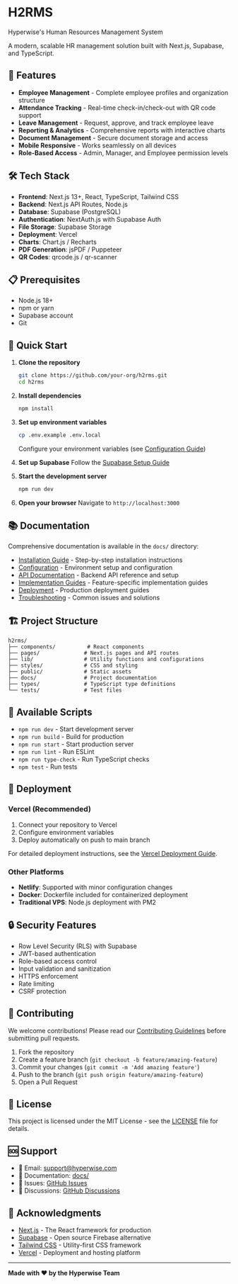 # H2RMS
Hyperwise's Human Resources Management System

A modern, scalable HR management solution built with Next.js, Supabase, and TypeScript.

## 🚀 Features

- **Employee Management** - Complete employee profiles and organization structure
- **Attendance Tracking** - Real-time check-in/check-out with QR code support
- **Leave Management** - Request, approve, and track employee leave
- **Reporting & Analytics** - Comprehensive reports with interactive charts
- **Document Management** - Secure document storage and access
- **Mobile Responsive** - Works seamlessly on all devices
- **Role-Based Access** - Admin, Manager, and Employee permission levels

## 🛠️ Tech Stack

- **Frontend**: Next.js 13+, React, TypeScript, Tailwind CSS
- **Backend**: Next.js API Routes, Node.js
- **Database**: Supabase (PostgreSQL)
- **Authentication**: NextAuth.js with Supabase Auth
- **File Storage**: Supabase Storage
- **Deployment**: Vercel
- **Charts**: Chart.js / Recharts
- **PDF Generation**: jsPDF / Puppeteer
- **QR Codes**: qrcode.js / qr-scanner

## 📋 Prerequisites

- Node.js 18+
- npm or yarn
- Supabase account
- Git

## 🚀 Quick Start

1. **Clone the repository**
   ```bash
   git clone https://github.com/your-org/h2rms.git
   cd h2rms
   ```

2. **Install dependencies**
   ```bash
   npm install
   ```

3. **Set up environment variables**
   ```bash
   cp .env.example .env.local
   ```
   Configure your environment variables (see [Configuration Guide](docs/configuration.md))

4. **Set up Supabase**
   Follow the [Supabase Setup Guide](docs/api/supabase-setup.md)

5. **Start the development server**
   ```bash
   npm run dev
   ```

6. **Open your browser**
   Navigate to `http://localhost:3000`

## 📚 Documentation

Comprehensive documentation is available in the `docs/` directory:

- [Installation Guide](docs/installation.md) - Step-by-step installation instructions
- [Configuration](docs/configuration.md) - Environment setup and configuration
- [API Documentation](docs/api/) - Backend API reference and setup
- [Implementation Guides](docs/guides/) - Feature-specific implementation guides
- [Deployment](docs/deployment/) - Production deployment guides
- [Troubleshooting](docs/troubleshooting.md) - Common issues and solutions

## 🏗️ Project Structure

```
h2rms/
├── components/          # React components
├── pages/              # Next.js pages and API routes
├── lib/                # Utility functions and configurations
├── styles/             # CSS and styling
├── public/             # Static assets
├── docs/               # Project documentation
├── types/              # TypeScript type definitions
└── tests/              # Test files
```

## 🔧 Available Scripts

- `npm run dev` - Start development server
- `npm run build` - Build for production
- `npm run start` - Start production server
- `npm run lint` - Run ESLint
- `npm run type-check` - Run TypeScript checks
- `npm test` - Run tests

## 🚀 Deployment

### Vercel (Recommended)

1. Connect your repository to Vercel
2. Configure environment variables
3. Deploy automatically on push to main branch

For detailed deployment instructions, see the [Vercel Deployment Guide](docs/deployment/vercel-deployment.md).

### Other Platforms

- **Netlify**: Supported with minor configuration changes
- **Docker**: Dockerfile included for containerized deployment
- **Traditional VPS**: Node.js deployment with PM2

## 🔒 Security Features

- Row Level Security (RLS) with Supabase
- JWT-based authentication
- Role-based access control
- Input validation and sanitization
- HTTPS enforcement
- Rate limiting
- CSRF protection

## 🤝 Contributing

We welcome contributions! Please read our [Contributing Guidelines](CONTRIBUTING.md) before submitting pull requests.

1. Fork the repository
2. Create a feature branch (`git checkout -b feature/amazing-feature`)
3. Commit your changes (`git commit -m 'Add amazing feature'`)
4. Push to the branch (`git push origin feature/amazing-feature`)
5. Open a Pull Request

## 📝 License

This project is licensed under the MIT License - see the [LICENSE](LICENSE) file for details.

## 🆘 Support

- 📧 Email: support@hyperwise.com
- 📖 Documentation: [docs/](docs/)
- 🐛 Issues: [GitHub Issues](https://github.com/your-org/h2rms/issues)
- 💬 Discussions: [GitHub Discussions](https://github.com/your-org/h2rms/discussions)

## 🙏 Acknowledgments

- [Next.js](https://nextjs.org/) - The React framework for production
- [Supabase](https://supabase.com/) - Open source Firebase alternative
- [Tailwind CSS](https://tailwindcss.com/) - Utility-first CSS framework
- [Vercel](https://vercel.com/) - Deployment and hosting platform

---

**Made with ❤️ by the Hyperwise Team**
